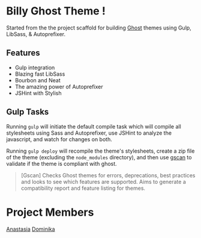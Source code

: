 # Billy Ghost Theme !

Started from the the project scaffold for building [Ghost](http://github.com/tryghost/ghost/)
themes using Gulp, LibSass, & Autoprefixer.

## Features

- Gulp integration
- Blazing fast LibSass
- Bourbon and Neat
- The amazing power of Autoprefixer
- JSHint with Stylish

## Gulp Tasks

Running `gulp` will initiate the default compile task which will compile all
stylesheets using Sass and Autoprefixer, use JSHint to analyze the javascript,
and watch for changes on both.

Running `gulp deploy` will recompile the theme's stylesheets, create a zip file
of the theme (excluding the `node_modules` directory), and then use
[gscan](https://github.com/TryGhost/gscan) to validate if the theme is compliant
with ghost.

> [Gscan] Checks Ghost themes for errors, deprecations, best practices and looks
> to see which features are supported. Aims to generate a compatibility report
> and feature listing for themes.

# Project Members
[Anastasia](https://github.com/anastasiaplacec)
[Dominika](https://github.com/dominikasularz)
